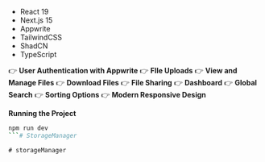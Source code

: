 - React 19
- Next.js 15
- Appwrite
- TailwindCSS
- ShadCN
- TypeScript

👉 **User Authentication with Appwrite**
👉 **FIle Uploads**
👉 **View and Manage Files**
👉 **Download Files**
👉 **File Sharing**
👉 **Dashboard**
👉 **Global Search**
👉 **Sorting Options**
👉 **Modern Responsive Design**

**Running the Project**
```bash
npm run dev
```#   S t o r a g e M a n a g e r  
 #   s t o r a g e M a n a g e r  
 